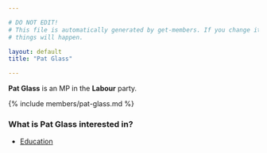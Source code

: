 ```yaml
---

# DO NOT EDIT!
# This file is automatically generated by get-members. If you change it, bad
# things will happen.

layout: default
title: "Pat Glass"

---
```


**Pat Glass** is an MP in the **Labour** party.

{% include members/pat-glass.md %}

### What is Pat Glass interested in?


* [Education](/interests/education.html)
